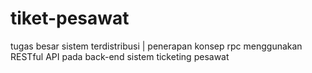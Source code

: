 # tiket-pesawat
tugas besar sistem terdistribusi | penerapan konsep rpc menggunakan RESTful API pada back-end sistem ticketing pesawat
